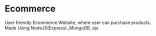 # Ecommerce
User friendly Ecommerce Website, where user can purchase products. Made Using NodeJS(Express) ,MongoDB, ejs
